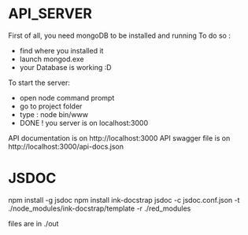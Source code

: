 # API_SERVER

First of all, you need mongoDB to be installed and running
To do so : 
- find where you installed it
- launch mongod.exe
- your Database is working :D


To start the server: 
- open node command prompt
- go to project folder
- type : node bin/www
- DONE ! you server is on localhost:3000

API documentation is on http://localhost:3000
API swagger file is on http://localhost:3000/api-docs.json



# JSDOC
npm install -g jsdoc
npm install ink-docstrap
jsdoc -c jsdoc.conf.json -t ./node_modules/ink-docstrap/template -r ./red_modules

files are in ./out